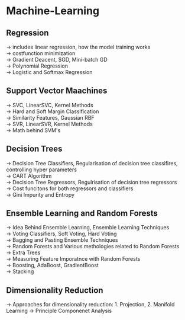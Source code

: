 # Machine-Learning
## Regression
-> includes linear regression, how the model training works <br>
-> costfunction minimization <br>
-> Gradient Deacent, SGD, Mini-batch GD <br>
-> Polynomial Regression <br>
-> Logistic and Softmax Regression <br>
## Support Vector Maachines
-> SVC, LinearSVC, Kernel Methods <br>
-> Hard and Soft Margin Classification <br>
-> Similarity Features, Gaussian RBF <br>
-> SVR, LinearSVR, Kernel Methods <br>
-> Math behind SVM's <br>
## Decision Trees
-> Decision Tree Classifiers, Regularisation of decision tree classifires, controlling hyper parameters <br>
-> CART Algorithm <br>
-> Decision Tree Regressors, Regulrisation of decision tree regressors <br>
-> Cost funcitons for both regressors and classifiers <br>
-> Gini Impurity and Entropy <br>
## Ensemble Learning and Random Forests
-> Idea Behind Ensemble Learning, Ensemble Learning Techniques <br>
-> Voting Classifiers, Soft Voting, Hard Voting <br>
-> Bagging and Pasting Ensemble Techniques <br>
-> Random Forests and Various methologies related to Random Forests <br>
-> Extra Trees <br>
-> Measuring Feature Imporatnce with Random Forests <br>
-> Boosting, AdaBoost, GradientBoost <br>
-> Stacking <br>
## Dimensionality Reduction
-> Approaches for dimensionality reduction: 1. Projection, 2. Manifold Learning
-> Principle Componenet Analysis
